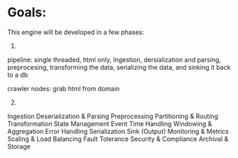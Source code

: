 # Goals:

This engine will be developed in a few phases:

1. 

pipeline: single threaded, html only, Ingestion, dersialization and parsing, preprocesing, transforming the data, serializing the data, and sinking it back to a db

crawler nodes: grab html from domain

2. 

Ingestion
Deserialization & Parsing
Preprocessing
Partitioning & Routing
Transformation
State Management
Event Time Handling
Windowing & Aggregation
Error Handling
Serialization
Sink (Output)
Monitoring & Metrics
Scaling & Load Balancing
Fault Tolerance
Security & Compliance
Archival & Storage


